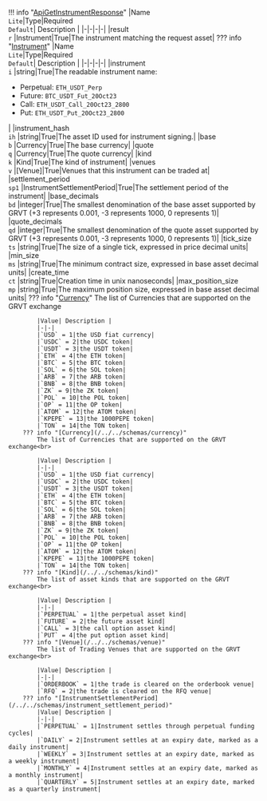 !!! info "[ApiGetInstrumentResponse](/../../schemas/api_get_instrument_response)"
    |Name<br>`Lite`|Type|Required<br>`Default`| Description |
    |-|-|-|-|
    |result<br>`r` |Instrument|True|The instrument matching the request asset|
    ??? info "[Instrument](/../../schemas/instrument)"
        |Name<br>`Lite`|Type|Required<br>`Default`| Description |
        |-|-|-|-|
        |instrument<br>`i` |string|True|The readable instrument name:<ul><li>Perpetual: `ETH_USDT_Perp`</li><li>Future: `BTC_USDT_Fut_20Oct23`</li><li>Call: `ETH_USDT_Call_20Oct23_2800`</li><li>Put: `ETH_USDT_Put_20Oct23_2800`</li></ul>|
        |instrument_hash<br>`ih` |string|True|The asset ID used for instrument signing.|
        |base<br>`b` |Currency|True|The base currency|
        |quote<br>`q` |Currency|True|The quote currency|
        |kind<br>`k` |Kind|True|The kind of instrument|
        |venues<br>`v` |[Venue]|True|Venues that this instrument can be traded at|
        |settlement_period<br>`sp1` |InstrumentSettlementPeriod|True|The settlement period of the instrument|
        |base_decimals<br>`bd` |integer|True|The smallest denomination of the base asset supported by GRVT (+3 represents 0.001, -3 represents 1000, 0 represents 1)|
        |quote_decimals<br>`qd` |integer|True|The smallest denomination of the quote asset supported by GRVT (+3 represents 0.001, -3 represents 1000, 0 represents 1)|
        |tick_size<br>`ts` |string|True|The size of a single tick, expressed in price decimal units|
        |min_size<br>`ms` |string|True|The minimum contract size, expressed in base asset decimal units|
        |create_time<br>`ct` |string|True|Creation time in unix nanoseconds|
        |max_position_size<br>`mp` |string|True|The maximum position size, expressed in base asset decimal units|
        ??? info "[Currency](/../../schemas/currency)"
            The list of Currencies that are supported on the GRVT exchange<br>

            |Value| Description |
            |-|-|
            |`USD` = 1|the USD fiat currency|
            |`USDC` = 2|the USDC token|
            |`USDT` = 3|the USDT token|
            |`ETH` = 4|the ETH token|
            |`BTC` = 5|the BTC token|
            |`SOL` = 6|the SOL token|
            |`ARB` = 7|the ARB token|
            |`BNB` = 8|the BNB token|
            |`ZK` = 9|the ZK token|
            |`POL` = 10|the POL token|
            |`OP` = 11|the OP token|
            |`ATOM` = 12|the ATOM token|
            |`KPEPE` = 13|the 1000PEPE token|
            |`TON` = 14|the TON token|
        ??? info "[Currency](/../../schemas/currency)"
            The list of Currencies that are supported on the GRVT exchange<br>

            |Value| Description |
            |-|-|
            |`USD` = 1|the USD fiat currency|
            |`USDC` = 2|the USDC token|
            |`USDT` = 3|the USDT token|
            |`ETH` = 4|the ETH token|
            |`BTC` = 5|the BTC token|
            |`SOL` = 6|the SOL token|
            |`ARB` = 7|the ARB token|
            |`BNB` = 8|the BNB token|
            |`ZK` = 9|the ZK token|
            |`POL` = 10|the POL token|
            |`OP` = 11|the OP token|
            |`ATOM` = 12|the ATOM token|
            |`KPEPE` = 13|the 1000PEPE token|
            |`TON` = 14|the TON token|
        ??? info "[Kind](/../../schemas/kind)"
            The list of asset kinds that are supported on the GRVT exchange<br>

            |Value| Description |
            |-|-|
            |`PERPETUAL` = 1|the perpetual asset kind|
            |`FUTURE` = 2|the future asset kind|
            |`CALL` = 3|the call option asset kind|
            |`PUT` = 4|the put option asset kind|
        ??? info "[Venue](/../../schemas/venue)"
            The list of Trading Venues that are supported on the GRVT exchange<br>

            |Value| Description |
            |-|-|
            |`ORDERBOOK` = 1|the trade is cleared on the orderbook venue|
            |`RFQ` = 2|the trade is cleared on the RFQ venue|
        ??? info "[InstrumentSettlementPeriod](/../../schemas/instrument_settlement_period)"
            |Value| Description |
            |-|-|
            |`PERPETUAL` = 1|Instrument settles through perpetual funding cycles|
            |`DAILY` = 2|Instrument settles at an expiry date, marked as a daily instrument|
            |`WEEKLY` = 3|Instrument settles at an expiry date, marked as a weekly instrument|
            |`MONTHLY` = 4|Instrument settles at an expiry date, marked as a monthly instrument|
            |`QUARTERLY` = 5|Instrument settles at an expiry date, marked as a quarterly instrument|
